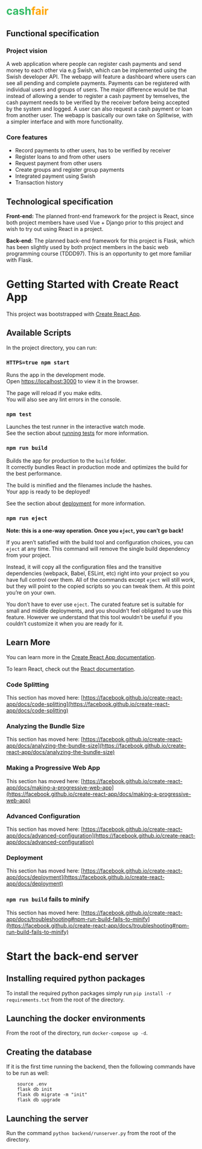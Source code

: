 # <span style="color:#32BB64">cash</span><span style="color:orange">fair</span>

## Functional specification

### Project vision

A web application where people can register cash payments and send money to each other via e.g Swish, which can be implemented using the Swish developer API. The webapp will feature a dashboard where users can see all pending and complete payments. Payments can be registered with individual users and groups of users. The major difference would be that instead of allowing a sender to register a cash payment by temselves, the cash payment needs to be verified by the receiver before being accepted by the system and logged. A user can also request a cash payment or loan from another user. The webapp is basically our own take on Splitwise, with a simpler interface and with more functionality.

### Core features

<ul>
    <li>Record payments to other users, has to be verified by receiver</li>
    <li>Register loans to and from other users</li>
    <li>Request payment from other users</li>
    <li>Create groups and register group payments</li>
    <li>Integrated payment using Swish</li>
    <li>Transaction history</li>
</ul>

## Technological specification
**Front-end:** The planned front-end framework for the project is React, since both project members have used Vue + Django prior to this project and wish to try out using React in a project.

**Back-end:** The planned back-end framework for this project is Flask, which has been slightly used by both project members in the basic web programming course (TDDD97). This is an opportunity to get more familiar with Flask.

# Getting Started with Create React App

This project was bootstrapped with [Create React App](https://github.com/facebook/create-react-app).

## Available Scripts

In the project directory, you can run:

### `HTTPS=true npm start`

Runs the app in the development mode.\
Open [https://localhost:3000](https://localhost:3000) to view it in the browser.

The page will reload if you make edits.\
You will also see any lint errors in the console.

### `npm test`

Launches the test runner in the interactive watch mode.\
See the section about [running tests](https://facebook.github.io/create-react-app/docs/running-tests) for more information.

### `npm run build`

Builds the app for production to the `build` folder.\
It correctly bundles React in production mode and optimizes the build for the best performance.

The build is minified and the filenames include the hashes.\
Your app is ready to be deployed!

See the section about [deployment](https://facebook.github.io/create-react-app/docs/deployment) for more information.

### `npm run eject`

**Note: this is a one-way operation. Once you `eject`, you can’t go back!**

If you aren’t satisfied with the build tool and configuration choices, you can `eject` at any time. This command will remove the single build dependency from your project.

Instead, it will copy all the configuration files and the transitive dependencies (webpack, Babel, ESLint, etc) right into your project so you have full control over them. All of the commands except `eject` will still work, but they will point to the copied scripts so you can tweak them. At this point you’re on your own.

You don’t have to ever use `eject`. The curated feature set is suitable for small and middle deployments, and you shouldn’t feel obligated to use this feature. However we understand that this tool wouldn’t be useful if you couldn’t customize it when you are ready for it.

## Learn More

You can learn more in the [Create React App documentation](https://facebook.github.io/create-react-app/docs/getting-started).

To learn React, check out the [React documentation](https://reactjs.org/).

### Code Splitting

This section has moved here: [https://facebook.github.io/create-react-app/docs/code-splitting](https://facebook.github.io/create-react-app/docs/code-splitting)

### Analyzing the Bundle Size

This section has moved here: [https://facebook.github.io/create-react-app/docs/analyzing-the-bundle-size](https://facebook.github.io/create-react-app/docs/analyzing-the-bundle-size)

### Making a Progressive Web App

This section has moved here: [https://facebook.github.io/create-react-app/docs/making-a-progressive-web-app](https://facebook.github.io/create-react-app/docs/making-a-progressive-web-app)

### Advanced Configuration

This section has moved here: [https://facebook.github.io/create-react-app/docs/advanced-configuration](https://facebook.github.io/create-react-app/docs/advanced-configuration)

### Deployment

This section has moved here: [https://facebook.github.io/create-react-app/docs/deployment](https://facebook.github.io/create-react-app/docs/deployment)

### `npm run build` fails to minify

This section has moved here: [https://facebook.github.io/create-react-app/docs/troubleshooting#npm-run-build-fails-to-minify](https://facebook.github.io/create-react-app/docs/troubleshooting#npm-run-build-fails-to-minify)

# Start the back-end server

## Installing required python packages

To install the required python packages simply run `pip install -r requirements.txt` from the root of the directory.

## Launching the docker environments

From the root of the directory, run `docker-compose up -d`.

## Creating the database

If it is the first time running the backend, then the following commands have to be run as well:

        source .env
        flask db init
        flask db migrate -m "init"
        flask db upgrade

## Launching the server

Run the command `python backend/runserver.py` from the root of the directory.
